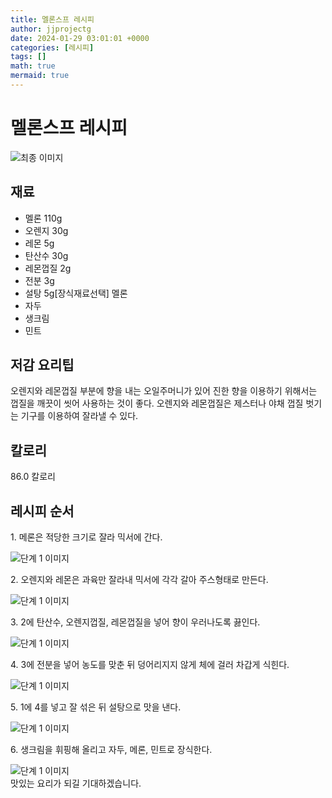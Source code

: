 ```yaml
---
title: 멜론스프 레시피
author: jjprojectg
date: 2024-01-29 03:01:01 +0000
categories: [레시피]
tags: []
math: true
mermaid: true
---
```

<meta name="og:type" content="website"/>
<meta charset="UTF-8"/>
<div class="header">
  <h1>멜론스프 레시피</h1>
</div>

<div class="container my-4">
  <div class="row">
    <div class="col-12 col-md-6">
      <div class="recipe-image">
        <img src="http://www.foodsafetykorea.go.kr/uploadimg/20141117/20141117053554_1416213354184.jpg" class="step-image" alt="최종 이미지"/>
      </div>
    </div>
    <div class="col-12 col-md-6">
      <div class="ingredients">
        <h2>재료</h2>
        <ul class="card">
          <li> 멜론 110g </li>
          <li>  오렌지 30g </li>
          <li>  레몬 5g </li>
          <li>  탄산수 30g </li>
          <li>  레몬껍질 2g </li>
          <li>  전분 3g </li>
          <li>  설탕 5g[장식재료선택] 멜론 </li>
          <li> 자두 </li>
          <li> 생크림 </li>
          <li> 민트 </li>
</ul>
      </div>
    </div>
    <div class="col-12 col-md-6">
      <div class="ingredients">
        <h2>저감 요리팁</h2>
        <div class="card"> 
          <p>
            오렌지와 레몬껍질 부분에 향을 내는 오일주머니가 있어 진한 향을 이용하기 위해서는 껍질을 깨끗이 씻어 사용하는 것이 좋다. 오렌지와 레몬껍질은 제스터나 야채 껍질 벗기는 기구를 이용하여 잘라낼 수 있다.
          </p>
        </div>
      </div>
      <div class="ingredients">
        <h2>칼로리</h2>
        <div class="card"> 
          <p>
            86.0 칼로리
          </p>
        </div>
      </div>
    </div>
  </div>

  <h2 class="my-4">레시피 순서</h2>
  <div class="card recipe-card">
    <div class="card-body recipe-step">
      <p class="card-text step-description">1. 메론은 적당한 크기로 잘라 믹서에 간다.</p>
      <img src="http://www.foodsafetykorea.go.kr/uploadimg/cook/915-1.jpg" alt="단계 1 이미지" class="step-image"/>
    </div>
  </div>
  <div class="card recipe-card">
    <div class="card-body recipe-step">
      <p class="card-text step-description">2. 오렌지와 레몬은 과육만 잘라내 믹서에 각각 갈아 주스형태로 만든다.</p>
      <img src="http://www.foodsafetykorea.go.kr/uploadimg/cook/915-2.jpg" alt="단계 1 이미지" class="step-image"/>
    </div>
  </div>
  <div class="card recipe-card">
    <div class="card-body recipe-step">
      <p class="card-text step-description">3. 2에 탄산수, 오렌지껍질, 레몬껍질을 넣어 향이 우러나도록 끓인다.</p>
      <img src="http://www.foodsafetykorea.go.kr/uploadimg/cook/915-3.jpg" alt="단계 1 이미지" class="step-image"/>
    </div>
  </div>
  <div class="card recipe-card">
    <div class="card-body recipe-step">
      <p class="card-text step-description">4. 3에 전분을 넣어 농도를 맞춘 뒤 덩어리지지 않게 체에 걸러 차갑게 식힌다.</p>
      <img src="http://www.foodsafetykorea.go.kr/uploadimg/cook/915-4.jpg" alt="단계 1 이미지" class="step-image"/>
    </div>
  </div>
  <div class="card recipe-card">
    <div class="card-body recipe-step">
      <p class="card-text step-description">5. 1에 4를 넣고 잘 섞은 뒤 설탕으로 맛을 낸다.</p>
      <img src="http://www.foodsafetykorea.go.kr/uploadimg/cook/915-5.jpg" alt="단계 1 이미지" class="step-image"/>
    </div>
  </div>
  <div class="card recipe-card">
    <div class="card-body recipe-step">
      <p class="card-text step-description">6. 생크림을 휘핑해 올리고 자두, 메론, 민트로 장식한다.</p>
      <img src="http://www.foodsafetykorea.go.kr/uploadimg/cook/915-6.jpg" alt="단계 1 이미지" class="step-image"/>
    </div>
  </div>

</div>
맛있는 요리가 되길 기대하겠습니다.
